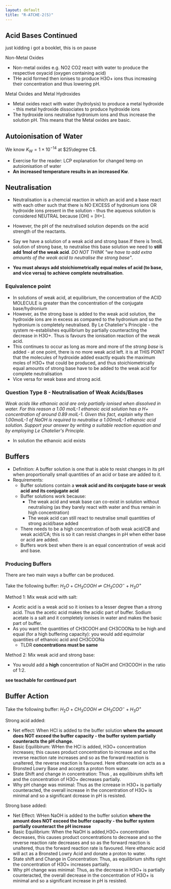 ```yaml
---
layout: default
title: "R-ATCHE-2(S)"
---
```


## Acid Bases Continued

just kidding i got a booklet, this is on pause

Non-Metal Oxides
- Non-metal oxides e.g. NO2 CO2 react with water to produce the respective oxyacid (oxygen containing acid)
- THe acid formed then ionises to produce H3O+ ions thus increasing their concentration and thus lowering pH.

Metal Oxides and Metal Hydroxides
- Metal oxides react with water (hydrolysis) to produce a metal hydroxide - this metal hydroxide dissociates to produce hydroxide ions
- The hydroxide ions neutralise hydronium ions and thus increase the solution pH. This means that the Metal oxides are basic.

## Autoionisation of Water

We know $K_{W}=1\times 10^{-14}$ at $25\degree C$.

- Exercise for the reader: LCP explanation for changed temp on autoionisation of water
- **An increased temperature results in an increased Kw**.

## Neutralisation

- Neutralisation is a chemcial reaction in which an acid and a base react with each other such that there is NO EXCESS of hydronium ions OR hydroxide ions present in the solution - thus the aqueous solution is considered NEUTRAL because \[OH\] = \[H+\].
- However, the pH of the neutralised solution depends on the acid strength of the reactants. 
- Say we have a solution of a weak acid and strong base.If there is 1molL solution of strong base, to neutralise this base solution we need to **still add 1mol of the weak acid**. *DO NOT THINK "we have to add extra amounts of the weak acid to neutralise the strong base"*.

- **You must always add stoichiometrically equal moles of acid (to base, and vice versa) to achieve complete neutralisation**.

### Equivalence point
- In solutions of weak acid, at equilibrium, the concentration of the ACID MOLECULE is greater than the concentration of the conjugate base/hydronium
- However, as the strong base is added to the weak acid solution, the hydroxide ions are in excess as compared to the hydronium and so the hydronium is completely neutralised. By Le Chatelier's Principle - the system re-establishes equilibrium by partially counteracting the decrease in H3O+. Thus is favours the ionisation reaction of the weak acid.
- This continues to occur as long as more and more of the *strong base* is added - at one point, there is no more weak acid left. it is at THIS POINT that the molecules of hydroxide added exactly equals the maximum moles of H3O+ that could be produced, and thus stoichiometrically equal amounts of strong base have to be added to the weak acid for complete neutralisation
- Vice versa for weak base and strong acid.

### Question Type 8 - Neutralisation of Weak Acids/Bases
*Weak acids like ethanoic acid are only partially ionised when dissolved in water. For this reason a 1.00 molL-1 ethanoic acid solution has a H+ concentration of around 0.89 molL-1. Given this fact, explain why then 1.00molL-1 of NaOH is required to neutralise a 1.00molL-1 ethanoic acid solution. Support your answer by writing a suitable reaction equation and by employing Le Chatelier's Principle.*
- In solution the ethanoic acid exists 


## Buffers
- Definition: A buffer solution is one that is able to resist changes in its pH when proportionally small quantities of an acid or base are added to it.
- Requirements:
	- Buffer solutions contain a **weak acid and its conjugate base or weak acid and its conjugate acid**
	- Buffer solutions work because:
		- The weak acid and weak base can co-exist in solution without neutralising (as they barely react with water and thus remain in high concentration)
		- The weak acid can still react to neutralise small quantities of strong acid/base added
	- There needs to be a high concentration of both weak acid/CB and weak acid/CA; this is so it can resist changes in pH when either base or acid are added.
	- Buffers work best when there is an equal concentration of weak acid and base.

### Producing Buffers
There are two main ways a buffer can be produced.

Take the following buffer:
$H_{2}O + CH_{3}COOH \rightleftharpoons CH_{3}COO^{-}+H_{3}O^{+}$

Method 1: Mix weak acid with salt:
- Acetic acid is a weak acid so it ionises to a lesser degree than a strong acid. Thus the acetic acid makes the acidic part of buffer. Sodium acetate is a salt and it completely ionises in water and makes the basic part of buffer.
- As you want the quantities of CH3COOH and CH3COONa to be high and equal (for a high buffering capacity): you would add equimolar quantities of ethanoic acid and CH3COONa
	- TLDR **concentrations must be same**

Method 2: Mix weak acid and strong base:
- You would add a **high** concentration of NaOH and CH3COOH in the ratio of 1:2.

**see teachable for continued part**

## Buffer Action

Take the following buffer:
$H_{2}O + CH_{3}COOH \rightleftharpoons CH_{3}COO^{-}+H_{3}O^{+}$

Strong acid added:
- Net effect: When HCl is added to the buffer solution **where the amount does NOT exceed the buffer capacity - the buffer system partially counteracts the pH change.**
- Basic Equilibirum: WHen the HCl is added, H3O+ concentration increases; this causes product concentration to increase and so the reverse reaction rate increases and so as the forward reaction is unaltered, the reverse reaction is favoured. Here ethanoate ion acts as a Bronsted Lowry Base and accepts a proton from water.
- State Shift and change in concentration: Thus , as equilibirum shifts left and the concentration of H3O+ decreases partially.
- Why pH change was minimal: Thus as the icnrease in H3O+ is partially counteracted, the overall increase in the concentration of H3O+ is minimal and so a significant dcrease in pH is resisted.

Strong base added:
- Net Effect: WHen NaOH is added to the buffer solution **where the amount does NOT exceed the buffer capacity - the buffer system partially counteract the pH increase**
- Basic Equilibrium: When the NaOH is added,H3O+ concentration decreases, this causes product concentrations to decrease and so the reverse reaction rate decreases and so as the forward reaction is unaltered, thus the forward reaction rate is favoured. Here ethanoic acid will act as a Bronsted Lowry Acid and donate a proton to water.
- State shift and Change in Concentration: Thus, as equilibrium shifts right the concentration of H3O+ increases partially.
- Why pH change was minimal: Thus, as the decrease in H3O+ is partially counteracted, the overall decrease in the concentration of H3O+ is minimal and so a significant increase in pH is resisted.
